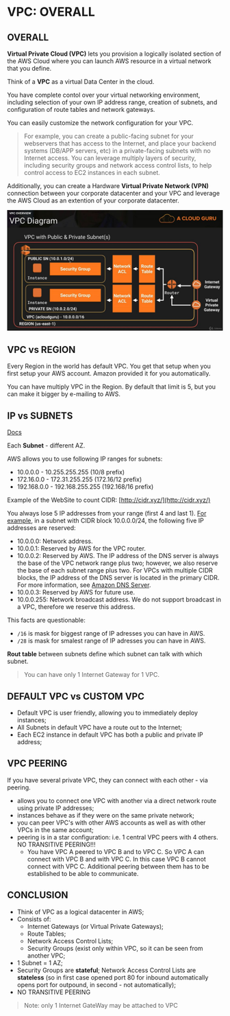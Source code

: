 # VPC: OVERALL


## OVERALL

**Virtual Private Cloud (VPC)** lets you provision a logically isolated section of the AWS Cloud where you can launch AWS resource in a virtual network that you define.

Think of a **VPC** as a virtual Data Center in the cloud.

You have complete contol over your virtual networking environment, including selection of your own IP address range, creation of subnets, and configuration of route tables and network gateways.

You can easily customize the network configuration for your VPC. 

> For example, you can create a public-facing subnet for your webservers that has access to the Internet, and place your backend systems (DB/APP servers, etc) in a private-facing subnets with no Internet access. You can leverage multiply layers of security, including security groups and network access control lists, to help control access to EC2 instances in each subnet.

Additionally, you can create a Hardware **Virtual Private Network (VPN)** connection between your corporate datacenter and your VPC and leverage the AWS Cloud as an extention of your corporate datacenter.



![VPC](https://github.com/propalparolnapervom/OVERALL/blob/master/Pictures/VPC_DIAGRAM.JPG "The VPC diagram")



## VPC vs REGION

Every Region in the world has default VPC. You get that setup when you first setup your AWS account. Amazon provided it for you automatically.

You can have multiply VPC in the Region. By default that limit is 5, but you can make it bigger by e-mailing to AWS.


## IP vs SUBNETS

[Docs](https://docs.aws.amazon.com/vpc/latest/userguide/VPC_Subnets.html)

Each **Subnet** - different AZ.

AWS allows you to use following IP ranges for subnets:

  - 10.0.0.0 - 10.255.255.255 (10/8 prefix)
  - 172.16.0.0 - 172.31.255.255 (172.16/12 prefix)
  - 192.168.0.0 - 192.168.255.255 (192.168/16 prefix)
  
Example of the WebSite to count CIDR: [http://cidr.xyz/](http://cidr.xyz/)

You always lose 5 IP addresses from your range (first 4 and last 1). [For example](https://docs.aws.amazon.com/vpc/latest/userguide/VPC_Subnets.html#VPC_Sizing), in a subnet with CIDR block 10.0.0.0/24, the following five IP addresses are reserved:
  - 10.0.0.0: Network address.
  - 10.0.0.1: Reserved by AWS for the VPC router.
  - 10.0.0.2: Reserved by AWS. The IP address of the DNS server is always the base of the VPC network range plus two; however, we also reserve the base of each subnet range plus two. For VPCs with multiple CIDR blocks, the IP address of the DNS server is located in the primary CIDR. For more information, see [Amazon DNS Server](https://docs.aws.amazon.com/vpc/latest/userguide/VPC_DHCP_Options.html#AmazonDNS).
  - 10.0.0.3: Reserved by AWS for future use.
  - 10.0.0.255: Network broadcast address. We do not support broadcast in a VPC, therefore we reserve this address.


This facts are questionable:
  - `/16` is mask for biggest range of IP adresses you can have in AWS.
  - `/28` is mask for smalest range of IP adresses you can have in AWS.

**Rout table** between subnets define which subnet can talk with which subnet.

> You can have only 1 Internet Gateway for 1 VPC.


## DEFAULT VPC vs CUSTOM VPC

  - Default VPC is user friendly, allowing you to immediately deploy instances;
  - All Subnets in default VPC have a route out to the Internet;
  - Each EC2 instance in default VPC has both a public and private IP address;



## VPC PEERING

If you have several private VPC, they can connect with each other - via peering.

  - allows you to connect one VPC with another via a direct network route using private IP addresses;
  - instances behave as if they were on the same private network;
  - you can peer VPC's with other AWS accounts as well as with other VPCs in the same account;
  - peering is in a star configuration: i.e. 1 central VPC peers with 4 others. NO TRANSITIVE PEERING!!!
    - You have VPC A peered to VPC B and to VPC C. So VPC A can connect with VPC B and with VPC C. In this case VPC B cannot connect with VPC C. Additional peering between them has to be established to be able to communicate.



## CONCLUSION

   - Think of VPC as a logical datacenter in AWS;
   - Consists of:
      - Internet Gateways (or Virtual Private Gateways);
      - Route Tables;
      - Network Access Control Lists;
      - Security Groups (exist only within VPC, so it can be seen from another VPC;
   - 1 Subnet = 1 AZ;
   - Security Groups are **stateful**; Network Access Control Lists are **stateless** (so in first case opened port 80 for inbound automatically opens port for outpound, in second - not automatically);
   - NO TRANSITIVE PEERING

> Note: only 1 Internet GateWay may be attached to VPC

































